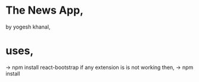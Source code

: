 # The News App, 
by yogesh khanal, 

# uses, 
 -> npm install react-bootstrap
if any extension is is not working then, 
 -> npm install 


